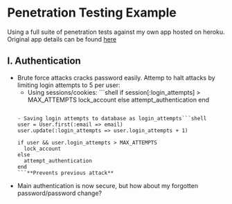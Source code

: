 Penetration Testing Example
===========================

Using a full suite of penetration tests against my own app hosted on heroku. Original app details can be found [here](https://github.com/foxjerem/bookmark-manager)

I. Authentication
-----------------
- Brute force attacks cracks password easily. Attemp to halt attacks by limiting login attempts to 5 per user:
  - Using sessions/cookies: ```shell
    if session[:login_attempts] > MAX_ATTEMPTS
      lock_account
    else
      attempt_authentication
    end
  ```**Easily bypassed by changing rack session id in each request**

  - Saving login attempts to database as login_attempts```shell
  user = User.first(:email => email)
  user.update(:login_attempts => user.login_attempts + 1)

  if user && user.login_attempts > MAX_ATTEMPTS
    lock_account
  else
    attempt_authentication
  end
  ```**Prevents previous attack**
- Main authentication is now secure, but how about my forgotten password/password change?
